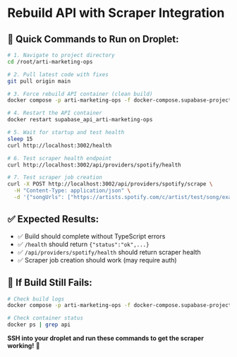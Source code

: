# Rebuild API with Scraper Integration

## 🚀 **Quick Commands to Run on Droplet:**

```bash
# 1. Navigate to project directory
cd /root/arti-marketing-ops

# 2. Pull latest code with fixes
git pull origin main

# 3. Force rebuild API container (clean build)
docker compose -p arti-marketing-ops -f docker-compose.supabase-project.yml build --no-cache api

# 4. Restart the API container
docker restart supabase_api_arti-marketing-ops

# 5. Wait for startup and test health
sleep 15
curl http://localhost:3002/health

# 6. Test scraper health endpoint
curl http://localhost:3002/api/providers/spotify/health

# 7. Test scraper job creation
curl -X POST http://localhost:3002/api/providers/spotify/scrape \
  -H "Content-Type: application/json" \
  -d '{"songUrls": ["https://artists.spotify.com/c/artist/test/song/example"]}'
```

## ✅ **Expected Results:**
- ✅ Build should complete without TypeScript errors
- ✅ `/health` should return `{"status":"ok",...}`
- ✅ `/api/providers/spotify/health` should return scraper health
- ✅ Scraper job creation should work (may require auth)

## 🔧 **If Build Still Fails:**
```bash
# Check build logs
docker compose -p arti-marketing-ops -f docker-compose.supabase-project.yml logs api

# Check container status
docker ps | grep api
```

**SSH into your droplet and run these commands to get the scraper working!** 🎵
